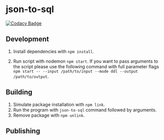 # json-to-sql

[![Codacy Badge](https://api.codacy.com/project/badge/Grade/1982b37edf4d44a0be92a2ffd304115b)](https://www.codacy.com/app/tomaszgil_2/json-to-sql?utm_source=github.com&amp;utm_medium=referral&amp;utm_content=tomaszgil/json-to-sql&amp;utm_campaign=Badge_Grade)

## Development
1.  Install dependencies with `npm install`.

2.  Run script with nodemon `npm start`.
    If you want to pass arguments to the script please use the following command with full parameter flags
    `npm start -- --input /path/to/input --mode ddl --output /path/to/output`.

## Building
1.  Simulate package installation with `npm link`.
2.  Run the program with `json-to-sql` command followed by arguments.
3.  Remove package with `npm unlink`.

## Publishing
